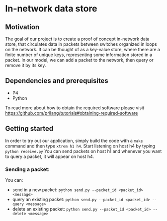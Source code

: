 # In-network data store

## Motivation

The goal of our project is to create a proof of concept in-network data store, that circulates data in packets between switches organized in loops on the network. It can be thought of as a key-value store, where there are a finite number of unique keys, representing some information stored in a packet. In our model, we can add a packet to the network, then query or remove it by its key.

## Dependencies and prerequisites
- P4
- Python

 To read more about how to obtain the required software please visit https://github.com/p4lang/tutorials#obtaining-required-software
 
 ## Getting started
 
 In order to try out our application, simply build the code with a `make` command and then type `xtrem h1 h4`.
 Start listening on host h4 by typing `python receive.py`
 You can send packets on host h1 and whenever you want to query a packet, it will appear on host h4.
 ### Sending a packet:
 You can:
 - send in a new packet: `python send.py --packet_id <packet_id> <message>`
 - query an existing packet: `python send.py --packet_id <packet_id> --query <message>`
 - delete an existing packet: `python send.py --packet_id <packet_id> --delete <message>`
 
